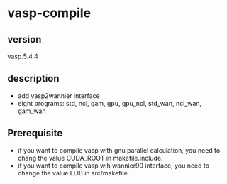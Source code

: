# vasp-compile

## version

vasp.5.4.4

## description

* add vasp2wannier interface  
* eight programs: std, ncl, gam, gpu, gpu_ncl, std_wan, ncl_wan, gam_wan

## Prerequisite
* if you want to compile vasp with gnu parallel calculation, you need to chang the value CUDA_ROOT in makefile.include.
* if you want to compile vasp wih wannier90 interface, you need to change the value  LLIB in src/makefile.




